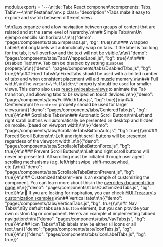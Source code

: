 module.exports = "---\ntitle: Tabs React component\ncomponents: Tabs, Tab\n---\n\n# Pestañas\n\n<p class=\"description\">Tabs make it easy to explore and switch between different views.</p>\n\n[Tabs](https://material.io/design/components/tabs.html) organize and allow navigation between groups of content that are related and at the same level of hierarchy.\n\n## Simple Tabs\n\nUn ejemplo sencillo sin florituras.\n\n{{\"demo\": \"pages/components/tabs/SimpleTabs.js\", \"bg\": true}}\n\n### Wrapped Labels\n\nLong labels will automatically wrap on tabs. If the label is too long for the tab, it will overflow and the text will not be visible.\n\n{{\"demo\": \"pages/components/tabs/TabsWrappedLabel.js\", \"bg\": true}}\n\n### Disabled Tab\n\nA Tab can be disabled by setting `disabled` property.\n\n{{\"demo\": \"pages/components/tabs/DisabledTabs.js\", \"bg\": true}}\n\n## Fixed Tabs\n\nFixed tabs should be used with a limited number of tabs and when consistent placement will aid muscle memory.\n\n### Full width\n\nThe `variant=\"fullWidth\"` property should be used for smaller views. This demo also uses [react-swipeable-views](https://github.com/oliviertassinari/react-swipeable-views) to animate the Tab transition, and allowing tabs to be swiped on touch devices.\n\n{{\"demo\": \"pages/components/tabs/FullWidthTabs.js\", \"bg\": true}}\n\n### Centered\n\nThe `centered` property should be used for larger views.\n\n{{\"demo\": \"pages/components/tabs/CenteredTabs.js\", \"bg\": true}}\n\n## Scrollable Tabs\n\n### Automatic Scroll Buttons\n\nLeft and right scroll buttons will automatically be presented on desktop and hidden on mobile. (based on viewport width)\n\n{{\"demo\": \"pages/components/tabs/ScrollableTabsButtonAuto.js\", \"bg\": true}}\n\n### Forced Scroll Buttons\n\nLeft and right scroll buttons will be presented regardless of the viewport width.\n\n{{\"demo\": \"pages/components/tabs/ScrollableTabsButtonForce.js\", \"bg\": true}}\n\n### Prevent Scroll Buttons\n\nLeft and right scroll buttons will never be presented. All scrolling must be initiated through user agent scrolling mechanisms (e.g. left/right swipe, shift-mousewheel, etc.)\n\n{{\"demo\": \"pages/components/tabs/ScrollableTabsButtonPrevent.js\", \"bg\": true}}\n\n## Customized tabs\n\nHere is an example of customizing the component. You can learn more about this in the [overrides documentation page](/customization/components/).\n\n{{\"demo\": \"pages/components/tabs/CustomizedTabs.js\", \"bg\": true}}\n\n👑 If you are looking for inspiration, you can check [MUI Treasury's customization examples](https://mui-treasury.com/components/tabs).\n\n## Vertical tabs\n\n{{\"demo\": \"pages/components/tabs/VerticalTabs.js\", \"bg\": true}}\n\n## Nav Tabs\n\nBy default tabs use a `button` element, but you can provide your own custom tag or component. Here's an example of implementing tabbed navigation:\n\n{{\"demo\": \"pages/components/tabs/NavTabs.js\", \"bg\": true}}\n\n## Icon Tabs\n\nTab labels may be either all icons or all text.\n\n{{\"demo\": \"pages/components/tabs/IconTabs.js\", \"bg\": true}}\n\n{{\"demo\": \"pages/components/tabs/IconLabelTabs.js\", \"bg\": true}}"